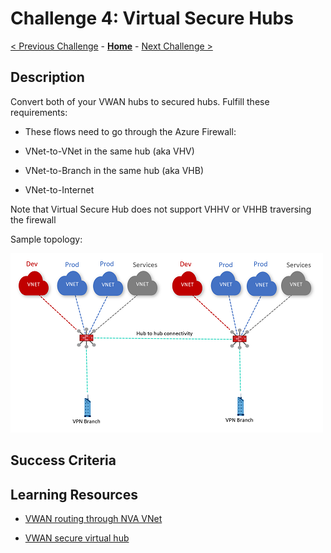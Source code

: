 # Challenge 4: Virtual Secure Hubs

[< Previous Challenge](./03-isolated_vnet.md) - **[Home](../README.md)** - [Next Challenge >](./05-nva.md)

## Description

Convert both of your VWAN hubs to secured hubs. Fulfill these requirements:

* These flows need to go through the Azure Firewall:

* VNet-to-VNet in the same hub (aka VHV)
* VNet-to-Branch in the same hub (aka VHB)
* VNet-to-Internet

Note that Virtual Secure Hub does not support VHHV or VHHB traversing the firewall

Sample topology:

![topology](./Images/vwan05.png)

## Success Criteria


## Learning Resources

* [VWAN routing through NVA VNet](https://docs.microsoft.com/azure/virtual-wan/scenario-route-through-nva)
- [VWAN secure virtual hub](https://docs.microsoft.com/azure/virtual-wan/scenario-route-between-vnets-firewall)